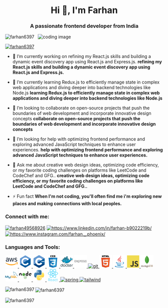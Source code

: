 <h1 align="center">Hi 👋, I'm Farhan</h1>
<h3 align="center">A passionate frontend developer from India</h3>

<img align="right" alt="coding image" width="400" src="https://media.licdn.com/dms/image/D5612AQGOmwfIE5mlWA/article-cover_image-shrink_720_1280/0/1674617947228?e=2147483647&v=beta&t=FTU_isQ6VYfV5D_ueFHPWvT8ZqgDeJG3yr8Mi8lpfk0" >

<p align="left"> <img src="https://komarev.com/ghpvc/?username=farhan6397&label=Profile%20views&color=0e75b6&style=flat" alt="farhan6397" /> </p>

<p align="left"> <a href="https://github.com/ryo-ma/github-profile-trophy"><img src="https://github-profile-trophy.vercel.app/?username=farhan6397" alt="farhan6397" /></a> </p>

- 🔭 I’m currently working on refining my React.js skills and building a dynamic event discovery app using React.js and Express.js. **refining my React.js skills and building a dynamic event discovery app using React.js and Express.js.**

- 🌱 I’m currently learning Redux.js to efficiently manage state in complex web applications and diving deeper into backend technologies like Node.js **learning Redux.js to efficiently manage state in complex web applications and diving deeper into backend technologies like Node.js**

- 👯 I’m looking to collaborate on open-source projects that push the boundaries of web development and incorporate innovative design concepts **collaborate on open-source projects that push the boundaries of web development and incorporate innovative design concepts**

- 🤝 I’m looking for help with optimizing frontend performance and exploring advanced JavaScript techniques to enhance user experiences. **help with optimizing frontend performance and exploring advanced JavaScript techniques to enhance user experiences.**

- 💬 Ask me about creative web design ideas, optimizing code efficiency, or my favorite coding challenges on platforms like LeetCode and CodeChef and GFG.. **creative web design ideas, optimizing code efficiency, or my favorite coding challenges on platforms like LeetCode and CodeChef and GFG..**

- ⚡ Fun fact **When I'm not coding, you'll often find me i'm exploring new places and making connections with local peoples.**

<h3 align="left">Connect with me:</h3>
<p align="left">
<a href="https://twitter.com/farhan49568926" target="blank"><img align="center" src="https://raw.githubusercontent.com/rahuldkjain/github-profile-readme-generator/master/src/images/icons/Social/twitter.svg" alt="farhan49568926" height="30" width="40" /></a>
<a href="https://linkedin.com/in/https://www.linkedin.com/in/farhan-b9022219b/" target="blank"><img align="center" src="https://raw.githubusercontent.com/rahuldkjain/github-profile-readme-generator/master/src/images/icons/Social/linked-in-alt.svg" alt="https://www.linkedin.com/in/farhan-b9022219b/" height="30" width="40" /></a>
<a href="https://instagram.com/https://www.instagram.com/farhan._.phoenix/" target="blank"><img align="center" src="https://raw.githubusercontent.com/rahuldkjain/github-profile-readme-generator/master/src/images/icons/Social/instagram.svg" alt="https://www.instagram.com/farhan._.phoenix/" height="30" width="40" /></a>
</p>

<h3 align="left">Languages and Tools:</h3>
<p align="left"> <a href="https://aws.amazon.com" target="_blank" rel="noreferrer"> <img src="https://raw.githubusercontent.com/devicons/devicon/master/icons/amazonwebservices/amazonwebservices-original-wordmark.svg" alt="aws" width="40" height="40"/> </a> <a href="https://www.cprogramming.com/" target="_blank" rel="noreferrer"> <img src="https://raw.githubusercontent.com/devicons/devicon/master/icons/c/c-original.svg" alt="c" width="40" height="40"/> </a> <a href="https://www.w3schools.com/cpp/" target="_blank" rel="noreferrer"> <img src="https://raw.githubusercontent.com/devicons/devicon/master/icons/cplusplus/cplusplus-original.svg" alt="cplusplus" width="40" height="40"/> </a> <a href="https://www.w3schools.com/css/" target="_blank" rel="noreferrer"> <img src="https://raw.githubusercontent.com/devicons/devicon/master/icons/css3/css3-original-wordmark.svg" alt="css3" width="40" height="40"/> </a> <a href="https://www.docker.com/" target="_blank" rel="noreferrer"> <img src="https://raw.githubusercontent.com/devicons/devicon/master/icons/docker/docker-original-wordmark.svg" alt="docker" width="40" height="40"/> </a> <a href="https://expressjs.com" target="_blank" rel="noreferrer"> <img src="https://raw.githubusercontent.com/devicons/devicon/master/icons/express/express-original-wordmark.svg" alt="express" width="40" height="40"/> </a> <a href="https://git-scm.com/" target="_blank" rel="noreferrer"> <img src="https://www.vectorlogo.zone/logos/git-scm/git-scm-icon.svg" alt="git" width="40" height="40"/> </a> <a href="https://www.w3.org/html/" target="_blank" rel="noreferrer"> <img src="https://raw.githubusercontent.com/devicons/devicon/master/icons/html5/html5-original-wordmark.svg" alt="html5" width="40" height="40"/> </a> <a href="https://www.java.com" target="_blank" rel="noreferrer"> <img src="https://raw.githubusercontent.com/devicons/devicon/master/icons/java/java-original.svg" alt="java" width="40" height="40"/> </a> <a href="https://developer.mozilla.org/en-US/docs/Web/JavaScript" target="_blank" rel="noreferrer"> <img src="https://raw.githubusercontent.com/devicons/devicon/master/icons/javascript/javascript-original.svg" alt="javascript" width="40" height="40"/> </a> <a href="https://www.mongodb.com/" target="_blank" rel="noreferrer"> <img src="https://raw.githubusercontent.com/devicons/devicon/master/icons/mongodb/mongodb-original-wordmark.svg" alt="mongodb" width="40" height="40"/> </a> <a href="https://www.mysql.com/" target="_blank" rel="noreferrer"> <img src="https://raw.githubusercontent.com/devicons/devicon/master/icons/mysql/mysql-original-wordmark.svg" alt="mysql" width="40" height="40"/> </a> <a href="https://nodejs.org" target="_blank" rel="noreferrer"> <img src="https://raw.githubusercontent.com/devicons/devicon/master/icons/nodejs/nodejs-original-wordmark.svg" alt="nodejs" width="40" height="40"/> </a> <a href="https://www.python.org" target="_blank" rel="noreferrer"> <img src="https://raw.githubusercontent.com/devicons/devicon/master/icons/python/python-original.svg" alt="python" width="40" height="40"/> </a> <a href="https://reactjs.org/" target="_blank" rel="noreferrer"> <img src="https://raw.githubusercontent.com/devicons/devicon/master/icons/react/react-original-wordmark.svg" alt="react" width="40" height="40"/> </a> <a href="https://spring.io/" target="_blank" rel="noreferrer"> <img src="https://www.vectorlogo.zone/logos/springio/springio-icon.svg" alt="spring" width="40" height="40"/> </a> <a href="https://tailwindcss.com/" target="_blank" rel="noreferrer"> <img src="https://www.vectorlogo.zone/logos/tailwindcss/tailwindcss-icon.svg" alt="tailwind" width="40" height="40"/> </a> </p>

<p><img align="left" src="https://github-readme-stats.vercel.app/api/top-langs?username=farhan6397&show_icons=true&locale=en&layout=compact" alt="farhan6397" /></p>

<p>&nbsp;<img align="center" src="https://github-readme-stats.vercel.app/api?username=farhan6397&show_icons=true&locale=en" alt="farhan6397" /></p>

<p><img align="center" src="https://github-readme-streak-stats.herokuapp.com/?user=farhan6397&" alt="farhan6397" /></p>
